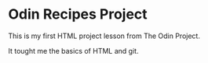 # Odin Recipes Project

This is my first HTML project lesson from The Odin Project.

It tought me the basics of HTML and git.
